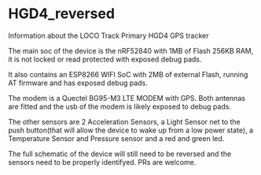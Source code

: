 # HGD4_reversed
Information about the LOCO Track Primary HGD4 GPS tracker

The main soc of the device is the nRF52840 with 1MB of Flash 256KB RAM, it is not locked or read protected with exposed debug pads.

It also contains an ESP8266 WIFI SoC with 2MB of external Flash, running AT firmware and has exposed debug pads.

The modem is a Quectel BG95-M3 LTE MODEM with GPS. Both antennas are fitted and the usb of the modem is likely exposed to debug pads.

The other sensors are 2 Acceleration Sensors, a Light Sensor net to the push button(that will allow the device to wake up from a low power state), a Temperature Sensor and Pressure sensor and a red and green led.

The full schematic of the device will still need to be reversed and the sensors need to be properly identifyed. PRs are welcome. 
